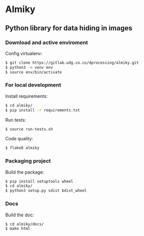 # Almiky

## Python library for data hiding in images

### Download and active enviroment

Config virtualenv:

```bash
$ git clone https://gitlab.udg.co.cu/dprocessing/almiky.git
$ python3 -m venv env
$ source env/bin/activate
```

### For local development

Install requirements:

```bash
$ cd almiky/
$ pip install -r requirements.txt
```

Run tests:

```bash
$ source run-tests.sh
```

Code quality:

```bash
$ flake8 almiky
```

### Packaging project

Build the package:

```bash
$ pip install setuptools wheel
$ cd almiky/
$ python3 setup.py sdist bdist_wheel
```

### Docs

Build the doc:

```bash
$ cd almiky/docs/
$ make html
```
